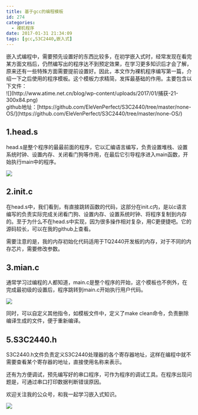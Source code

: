 ```yaml
---
title: 基于gcc的编程模板
id: 274
categories:
  - 裸机程序
date: 2017-01-31 21:34:09
tags: [gcc,S3C2440,嵌入式]
---
```


<section class="135brush" data-style="text-indent: 2em;">嵌入式编程中，需要预先设置好的东西比较多，在初学嵌入式时，经常发现在看完某方面文档后，仍然编写出的程序达不到预定效果，在学习更多知识后才会了解，原来还有一些特殊方面需要提前设置好。因此，本文作为裸机程序编写第一篇，介绍一下之后使用的程序模板。这个模板力求精简，发挥最基础的作用。主要包含以下文件：</section><section class="135brush" data-style="text-indent: 2em;"></section><section class="135brush" data-style="text-indent: 2em;">![](http://www.atime.net.cn/blog/wp-content/uploads/2017/01/捕获-21-300x84.png)</section><section class="135brush" data-style="text-indent: 2em;"></section><section class="135brush" data-style="text-indent: 2em;">github地址：[https://github.com/EleVenPerfect/S3C2440/tree/master/none-OS/](https://github.com/EleVenPerfect/S3C2440/tree/master/none-OS/)

## 1.head.s

head.s是整个程序的最最前面的程序，它以汇编语言编写，负责设置堆栈、设置系统时钟、设置内存、关闭看门狗等作用，在最后它引导程序进入main函数，开始执行main中的程序。

![](http://www.atime.net.cn/blog/wp-content/uploads/2017/01/捕获-22-300x214.png)

## 2.init.c

在head.s中，我们看到，有直接跳转函数的代码，这部分在init.c内，是以c语言编写的负责实际完成关闭看门狗、设置内存、设置系统时钟、将程序复制到内存的。至于为什么不在head.s中实现，因为很多操作相对复杂，用C更便捷吧。它的源码较长，可以在我的github上查看。

需要注意的是，我的内存初始化代码适用于TQ2440开发板的内存，对于不同的内存芯片，需要修改参数。

## 3.mian.c

通常学习过编程的人都知道，main.c是整个程序的开始，这个模板也不例外，在完成最初级的设置后，程序跳转到main.c开始执行用户代码。

![](http://www.atime.net.cn/blog/wp-content/uploads/2017/01/捕获-23-300x160.png)

同时，可以自定义其他指令，如模板文件中，定义了make clean命令，负责删除编译生成的文件，便于重新编译。

## 5.S3C2440.h

S3C2440.h文件负责定义S3C2440处理器的各个寄存器地址，这样在编程中就不需要查看某个寄存器的地址，直接使用名称来表示。

还有为方便调试，预先编写好的串口程序，可作为程序的调试工具。在程序出现问题是，可通过串口打印数据判断错误原因。

欢迎关注我的公众号，和我一起学习嵌入式知识。

![](http://www.atime.net.cn/blog/wp-content/uploads/2017/01/qrcode_for_gh_85e596090db2_1280-300x300.jpg)

&nbsp;

</section>